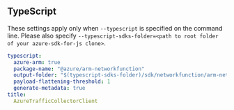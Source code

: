 ## TypeScript

These settings apply only when `--typescript` is specified on the command line.
Please also specify `--typescript-sdks-folder=<path to root folder of your azure-sdk-for-js clone>`.

```yaml $(typescript)
typescript:
  azure-arm: true
  package-name: "@azure/arm-networkfunction"
  output-folder: "$(typescript-sdks-folder)/sdk/networkfunction/arm-networkfunction"
  payload-flattening-threshold: 1
  generate-metadata: true
title: 
  AzureTrafficCollectorClient
```